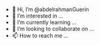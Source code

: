 - 👋 Hi, I’m @abdelrahmanGuerin
- 👀 I’m interested in ...
- 🌱 I’m currently learning ...
- 💞️ I’m looking to collaborate on ...
- 📫 How to reach me ...

<!---
abdelrahmanGuerin/abdelrahmanGuerin is a ✨ special ✨ repository because its `README.md` (this file) appears on your GitHub profile.
You can click the Preview link to take a look at your changes.
--->
